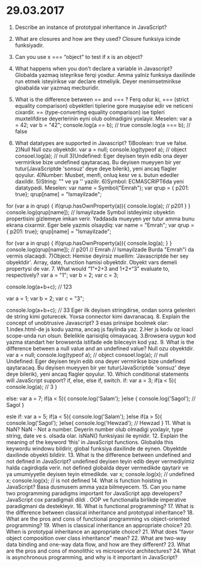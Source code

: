 # 29.03.2017
1. Describe an instance of prototypal inheritance in JavaScript?

2. What are closures and how are they used?
Closure funksiya icinde funksiyadir.
3. Can you use x === “object” to test if x is an object?

4. What happens when you don’t declare a variable in Javascript?
Globalda yazmaq isteyrikse ferqi yoxdur. Amma yalniz funksiya daxilinde run etmek isteyirikse var declare etmeliyik. Deyer menimsetmirikse gloabalda var yazmaq mecburidir.
5. What is the difference between == and === ?
Ferq odur ki, === (strict equality comparison) obyektleri tiplerine gore muqayise edir ve neticeni cixardir. == (type-converting equality comparison) ise tipleri muxtelifdirse deyerlerinin eyni olub oolmadigini yoxlayir. Meselen: 
var a = 42;
var b = "42";
console.log(a == b); // true
console.log(a === b); // false
6. What datatypes are supported in Javascript?
1)Boolean:
true ve false.
2)Null
Null ozu obyektdir.
var a = null;
console.log(typeof a); // object
consoel.log(a); // null
3)Undefined:
Eger deyisen teyin edib ona deyer vermirikse bize undefined qaytaracaq. Bu deyisen mueyyen bir yer tutur(JavaScriptde 'sonsuz' deye deye bilerik), yeni ancaq flagler qoyulur. 
4)Number:
Musbet, menfi, onluq kesr ve s. butun ededler daxildir. 
5)String:
"" ve ya '' yazilir. 
6)Symbol:
ECMASCRIPT6da yeni datatypedi. Meselen:
var name = Symbol("Emrah");
var qrup = { p201: true};
qrup[name] = "Ismayilzade";

for (var a in qrup) {
	if(qrup.hasOwnProperty(a)){
		console.log(a); // p201
	}
}
console.log(qrup[name]); // Ismayilzade
Symbol istdeyimiz obyektin propertisini gizlemeye imkan verir. Yaddasda mueyyen yer tutur amma bunu ekrana cixarmir.
Eger bele yazmis olsaydiq:
var name = "Emrah";
var qrup = { p201: true};
qrup[name] = "Ismayilzade";

for (var a in qrup) {
	if(qrup.hasOwnProperty(a)){
		console.log(a); 
	}
}
console.log(qrup[name]); 
// p201
// Emrah
// Ismayilzade
Burda "Emrah"i da vermis olacaqdi.
7)Object:
Hemise deyirsiz muellim: 'Javascriptde her sey obyektdir'. Array, date, function hamisi obyektdir. Obyekt vars demeli propertysi de var.
7. What would “1”+2+3 and 1+2+“3” evaluate to, respectively?
var a = "1";
var b = 2;
var c = 3;

console.log(a+b+c); // 123

var a = 1;
var b = 2;
var c = "3";

console.log(a+b+c); // 33
Eger ilk deyisen stringdirse, ondan sonra gelenleri de string kimi goturecek. Yoxsa connector kimi davranacaq.
8. Explain the concept of unobtrusive Javascript?
3 esas prinsipe boolmek olar: 
1.index.html-de js kodu yazma, ancaq js faylinda yaz.
2.Her js kodu oz loacl scope-unda run olsun. Belelikle qarisiqliq olmayacaq.
3.Browsera uygun kod yazma standart her browserda istifade ede bileceyin kod yaz.
9. What is the difference between a null value and an undefined value?
Null ozu obyektdir.
var a = null;
console.log(typeof a); // object
consoel.log(a); // null
Undefined:
Eger deyisen teyin edib ona deyer vermirikse bize undefined qaytaracaq. Bu deyisen mueyyen bir yer tutur(JavaScriptde 'sonsuz' deye deye bilerik), yeni ancaq flagler qoyulur.
10. Which conditional statements will JavaScript support?
if, else, else if, switch.
if: 
var a = 3;
if(a < 5){
	console.log(a); // 3
} 

else:
var a = 7;
if(a < 5){
	console.log('Salam');
}else {
	console.log('Sagol'); // Sagol
}

esle if:
var a = 5;
if(a < 5){
	console.log('Salam');
}else if(a > 5){
	console.log('Sagol');
}else{
	console.log('Hewzad'); // Hewzad
}
11. What is NaN? 
NaN - Not a number. Deyerin number olub olmadigi yoxlayir, type string, date ve s. olsada olar. isNaN() funksiyasi ile eynidir.
12. Explain the meaning of the keyword ‘this’ in JavaScript functions.
Globalda this keywordu windowu bildirir, global funksiya daxilinde de eynen. Obyektde daxilinde obyekti bildirir. 
13. What is the difference between undefined and not defined in JavaScript?
undefined deyisen teyin edib deyer vermediyimiz halda cagirdiqda verir. not defined globalda deyer vermedikde qaytarir ve ya umumiyyetle deyisen teyin etmedikde.
var x;
console.log(x); // undefined
x; 
console.log(x); // is not defined
14. What is function hoisting in JavaScript?
Basa dusmusem amma yaza bilmeyecem.
15. Can you name two programming paradigms important for JavaScript app developers?
JavaScript cox paradigmali dildi . OOP ve functionalla birlikde imperative paradigmani da destekleyir.
16. What is functional programming?
17. What is the difference between classical inheritance and prototypal inheritance?
18. What are the pros and cons of functional programming vs object-oriented programming?
19. When is classical inheritance an appropriate choice?
20. When is prototypal inheritance an appropriate choice?
21. What does “favor object composition over class inheritance” mean?
22. What are two-way data binding and one-way data flow, and how are they different?
23. What are the pros and cons of monolithic vs microservice architectures?
24. What is asynchronous programming, and why is it important in JavaScript?

